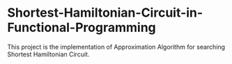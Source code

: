 # Shortest-Hamiltonian-Circuit-in-Functional-Programming
This project is the implementation of Approximation Algorithm for searching Shortest Hamiltonian Circuit.
